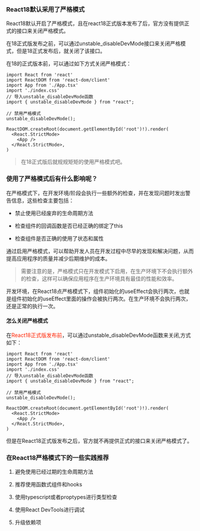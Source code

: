 ### React18默认采用了严格模式

React18默认开启了严格模式，且在react18正式版本发布了后，官方没有提供正式的接口来关闭严格模式。

在18正式版发布之前，可以通过unstable_disableDevMode接口来关闭严格模式，但是18正式发布后，就关闭了该接口。

在18的正式版本前，可以通过如下方式关闭严格模式：

```tsx
import React from 'react'
import ReactDOM from 'react-dom/client'
import App from './App.tsx'
import './index.css'
// 导入unstable_disableDevMode函数
import { unstable_disableDevMode } from "react";

// 禁用严格模式
unstable_disableDevMode();

ReactDOM.createRoot(document.getElementById('root')!).render(
  <React.StrictMode>
    <App />
  </React.StrictMode>,
)
```

> 在18正式版后就规规矩矩的使用严格模式吧。

### 使用了严格模式后有什么影响呢？

在严格模式下，在开发环境/阶段会执行一些额外的检查，并在发现问题时发出警告信息，这些检查主要包括：

- 禁止使用已经废弃的生命周期方法

- 检查组件的回调函数是否已经正确的绑定了this

- 检查组件是否正确的使用了状态和属性

通过启用严格模式，可以帮助开发人员在开发过程中尽早的发现和解决问题，从而提高应用程序的质量并减少后期维护的成本。

> 需要注意的是，严格模式只在开发模式下启用，在生产环境下不会执行额外的检查，这样可以确保应用程序在生产环境具有最佳的性能和效率。

开发环境，在React18点严格模式下，组件初始化的useEffect会执行两次，也就是组件初始化的useEffect里面的操作会被执行两次。在生产环境不会执行两次，还是正常的执行一次。

#### 怎么关闭严格模式

在<font color="#f20">React18正式版发布前</font>，可以通过unstable_disableDevMode函数来关闭,方式如下：

```tsx
import React from 'react'
import ReactDOM from 'react-dom/client'
import App from './App.tsx'
import './index.css'
// 导入unstable_disableDevMode函数
import { unstable_disableDevMode } from "react";

// 禁用严格模式
unstable_disableDevMode();

ReactDOM.createRoot(document.getElementById('root')!).render(
  <React.StrictMode>
    <App />
  </React.StrictMode>,
)
```

但是在React18正式版发布之后，官方就不再提供正式的接口来关闭严格模式了。

### 在React18严格模式下的一些实践推荐

1. 避免使用已经过期的生命周期方法

2. 推荐使用函数式组件和hooks

3. 使用typescript或者proptypes进行类型检查

4. 使用React DevTools进行调试

5. 升级依赖项